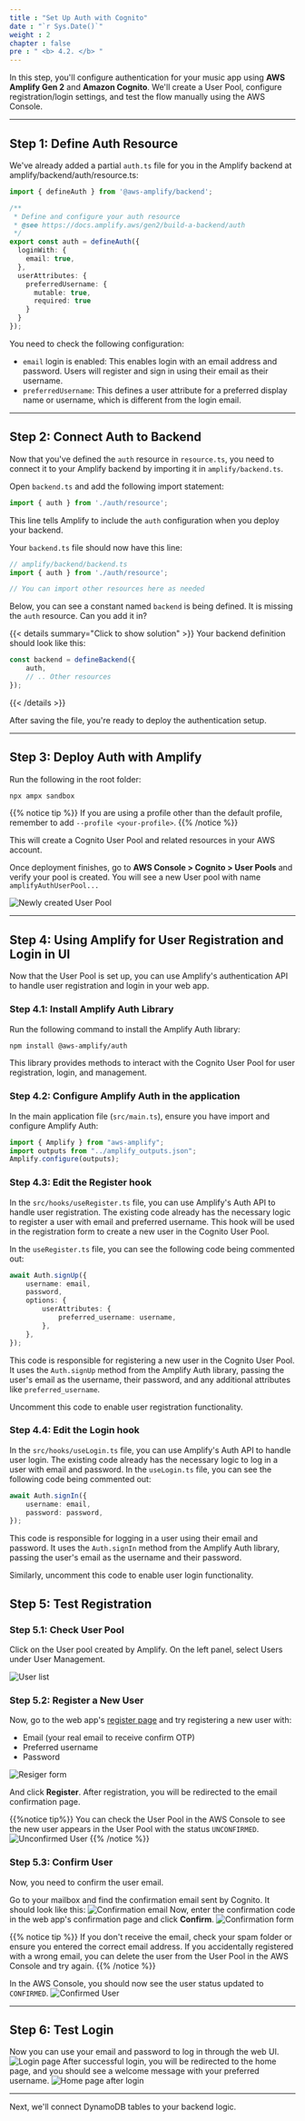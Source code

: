 ```yaml
---
title : "Set Up Auth with Cognito"
date : "`r Sys.Date()`"
weight : 2
chapter : false
pre : " <b> 4.2. </b> "
---
```



In this step, you'll configure authentication for your music app using **AWS Amplify Gen 2** and **Amazon Cognito**. We'll create a User Pool, configure registration/login settings, and test the flow manually using the AWS Console.

---

## Step 1: Define Auth Resource

We've already added a partial `auth.ts` file for you in the Amplify backend at amplify/backend/auth/resource.ts:

```ts
import { defineAuth } from '@aws-amplify/backend';

/**
 * Define and configure your auth resource
 * @see https://docs.amplify.aws/gen2/build-a-backend/auth
 */
export const auth = defineAuth({
  loginWith: {
    email: true,
  },
  userAttributes: {
    preferredUsername: {
      mutable: true,
      required: true
    }
  }
});
```


You need to check the following configuration:

- `email` login is enabled: This enables login with an email address and password. Users will register and sign in using their email as their username.
- `preferredUsername`: This defines a user attribute for a preferred display name or username, which is different from the login email.

---

## Step 2: Connect Auth to Backend

Now that you've defined the `auth` resource in `resource.ts`, you need to connect it to your Amplify backend by importing it in `amplify/backend.ts`.

Open `backend.ts` and add the following import statement:

```ts
import { auth } from './auth/resource';
```

This line tells Amplify to include the `auth` configuration when you deploy your backend.

Your `backend.ts` file should now have this line:

```ts
// amplify/backend/backend.ts
import { auth } from './auth/resource';

// You can import other resources here as needed
```

Below, you can see a constant named `backend` is being defined. It is missing the `auth` resource. Can you add it in?


{{< details summary="Click to show solution" >}}
Your backend definition should look like this:
```ts
const backend = defineBackend({
  	auth,
	// .. Other resources
});
```
{{< /details >}}

After saving the file, you're ready to deploy the authentication setup.

---

## Step 3: Deploy Auth with Amplify

Run the following in the root folder:

```bash
npx ampx sandbox
```

{{% notice tip %}}
If you are using a profile other than the default profile, remember to add `--profile <your-profile>`.
{{% /notice %}}

This will create a Cognito User Pool and related resources in your AWS account.

Once deployment finishes, go to **AWS Console > Cognito > User Pools** and verify your pool is created. You will see a new User pool with name `amplifyAuthUserPool...`

![Newly created User Pool]()

---

## Step 4: Using Amplify for User Registration and Login in UI

Now that the User Pool is set up, you can use Amplify's authentication API to handle user registration and login in your web app.

### Step 4.1: Install Amplify Auth Library
Run the following command to install the Amplify Auth library:

```bash
npm install @aws-amplify/auth
```
This library provides methods to interact with the Cognito User Pool for user registration, login, and management.

### Step 4.2: Configure Amplify Auth in the application
In the main application file (`src/main.ts`), ensure you have import and configure Amplify Auth:

```ts
import { Amplify } from "aws-amplify";
import outputs from "../amplify_outputs.json";
Amplify.configure(outputs);
```

### Step 4.3: Edit the Register hook
In the `src/hooks/useRegister.ts` file, you can use Amplify's Auth API to handle user registration. The existing code already has the necessary logic to register a user with email and preferred username. This hook will be used in the registration form to create a new user in the Cognito User Pool.

In the `useRegister.ts` file, you can see the following code being commented out:

```ts
await Auth.signUp({
	username: email,
	password,
	options: {
		userAttributes: {
			preferred_username: username,
		},
	},
});
```
This code is responsible for registering a new user in the Cognito User Pool. It uses the `Auth.signUp` method from the Amplify Auth library, passing the user's email as the username, their password, and any additional attributes like `preferred_username`.

Uncomment this code to enable user registration functionality.

### Step 4.4: Edit the Login hook
In the `src/hooks/useLogin.ts` file, you can use Amplify's Auth API to handle user login. The existing code already has the necessary logic to log in a user with email and password.
In the `useLogin.ts` file, you can see the following code being commented out:

```ts
await Auth.signIn({
	username: email,
	password: password,
});
```
This code is responsible for logging in a user using their email and password. It uses the `Auth.signIn` method from the Amplify Auth library, passing the user's email as the username and their password.

Similarly, uncomment this code to enable user login functionality.

## Step 5: Test Registration

### Step 5.1: Check User Pool
Click on the User pool created by Amplify. On the left panel, select Users under User Management.

![User list]()

### Step 5.2: Register a New User

Now, go to the web app's [register page](http://localhost:5173/register) and try registering a new user with:

- Email (your real email to receive confirm OTP)
- Preferred username
- Password

![Resiger form]()

And click **Register**. After registration, you will be redirected to the email confirmation page.

{{%notice tip%}}
You can check the User Pool in the AWS Console to see the new user appears in the User Pool with the status `UNCONFIRMED`.
![Unconfirmed User]()
{{% /notice %}}

### Step 5.3: Confirm User

Now, you need to confirm the user email.

Go to your mailbox and find the confirmation email sent by Cognito. It should look like this:
![Confirmation email]()
Now, enter the confirmation code in the web app's confirmation page and click **Confirm**.
![Confirmation form]()

{{% notice tip %}}
If you don't receive the email, check your spam folder or ensure you entered the correct email address. If you accidentally registered with a wrong email, you can delete the user from the User Pool in the AWS Console and try again.
{{% /notice %}}

In the AWS Console, you should now see the user status updated to `CONFIRMED`.
![Confirmed User]()

---

## Step 6: Test Login

Now you can use your email and password to log in through the web UI. 
![Login page]()
After successful login, you will be redirected to the home page, and you should see a welcome message with your preferred username.
![Home page after login]()

---

Next, we'll connect DynamoDB tables to your backend logic.
